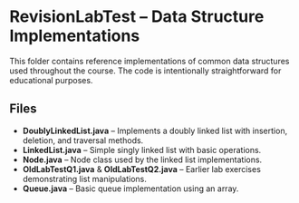 # RevisionLabTest – Data Structure Implementations

This folder contains reference implementations of common data structures used throughout the course. The code is intentionally straightforward for educational purposes.

## Files
- **DoublyLinkedList.java** – Implements a doubly linked list with insertion, deletion, and traversal methods.
- **LinkedList.java** – Simple singly linked list with basic operations.
- **Node.java** – Node class used by the linked list implementations.
- **OldLabTestQ1.java** & **OldLabTestQ2.java** – Earlier lab exercises demonstrating list manipulations.
- **Queue.java** – Basic queue implementation using an array.
